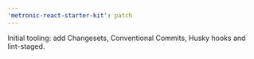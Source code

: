 ```yaml
---
'metronic-react-starter-kit': patch
---
```


Initial tooling: add Changesets, Conventional Commits, Husky hooks and lint-staged.
